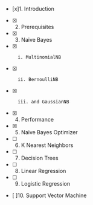 - [x]1. Introduction     
- [x]   2. Prerequisites
- [x]   3. Naive Bayes
- [x]       i. MultinomialNB
- [x]       ii. BernoulliNB
- [x]       iii. and GaussianNB
- [x]   4. Performance
- [x]   5. Naive Bayes Optimizer
- [ ]   6. K Nearest Neighbors
- [ ]   7. Decision Trees
- [ ]   8. Linear Regression
- [ ]   9. Logistic Regression
- [ ]10. Support Vector Machine